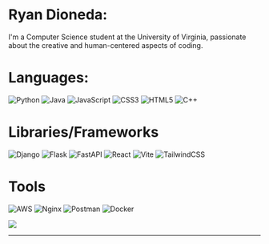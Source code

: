# Ryan Dioneda:
I'm a Computer Science student at the University of Virginia, passionate about the creative and human-centered aspects of coding.


# Languages:
![Python](https://img.shields.io/badge/python-3670A0?style=flat-square&logo=python&logoColor=ffdd54)
![Java](https://img.shields.io/badge/java-%23ED8B00.svg?style=flat-square&logo=openjdk&logoColor=white)
![JavaScript](https://img.shields.io/badge/javascript-%23323330.svg?style=flat-square&logo=javascript&logoColor=%23F7DF1E) 
![CSS3](https://img.shields.io/badge/css3-%231572B6.svg?style=flat-square&logo=css3&logoColor=white)
![HTML5](https://img.shields.io/badge/html5-%23E34F26.svg?style=flat-square&logo=html5&logoColor=white)
![C++](https://img.shields.io/badge/c++-%2300599C.svg?style=flat-square&logo=c%2B%2B&logoColor=white)



# Libraries/Frameworks
![Django](https://img.shields.io/badge/django-%23092E20.svg?style=flat-square&logo=django&logoColor=white) 
![Flask](https://img.shields.io/badge/flask-%23000.svg?style=flat-square&logo=flask&logoColor=white)
![FastAPI](https://img.shields.io/badge/FastAPI-005571?style=flat-square&logo=fastapi) 
![React](https://img.shields.io/badge/react-%2320232a.svg?style=flat-square&logo=react&logoColor=%2361DAFB)
![Vite](https://img.shields.io/badge/vite-%23646CFF.svg?style=flat-square&logo=vite&logoColor=white)
![TailwindCSS](https://img.shields.io/badge/tailwindcss-%2338B2AC.svg?style=flat-square&logo=tailwind-css&logoColor=white)


# Tools
![AWS](https://img.shields.io/badge/AWS-%23FF9900.svg?style=flat-square&logo=amazon-aws&logoColor=white)
![Nginx](https://img.shields.io/badge/nginx-%23009639.svg?style=flat-square&logo=nginx&logoColor=white)
![Postman](https://img.shields.io/badge/Postman-FF6C37?style=flat-square&logo=postman&logoColor=white)
![Docker](https://img.shields.io/badge/docker-%230db7ed.svg?style=flat-square&logo=docker&logoColor=white)





<!--![](https://nirzak-streak-stats.vercel.app/?user=ryandioneda&theme=transparent&hide_border=true)<br/> -->
![](https://github-readme-stats.vercel.app/api/top-langs/?username=ryandioneda&theme=transparent&hide_border=true&include_all_commits=false&count_private=false&layout=compact)

---
<!-- [![](https://visitcount.itsvg.in/api?id=ryandioneda&icon=0&color=0)](https://visitcount.itsvg.in) -->

<!-- Proudly created with GPRM ( https://gprm.itsvg.in ) -->
